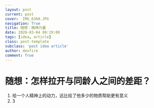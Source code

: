 ```yaml
---
layout: post
current: post
cover:  IMG_6360.JPG
navigation: True
title: 随想：精神力量
date: 2020-03-04 00:19:00
tags: [idea, article]
class: post-template
subclass: 'post idea article'
author: dexfire
comment: True
---
```




# 随想：怎样拉开与同龄人之间的差距？

1. 给一个人精神上的动力，远比给了他多少的物质帮助更有意义
2. 3